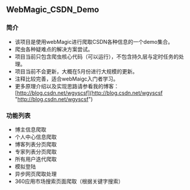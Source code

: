 ## WebMagic_CSDN_Demo
### 简介
* 该项目是使用webMagic进行爬取CSDN各种信息的一个demo集合。
* 爬虫各种疑难点的解决方案尝试。
* 项目当前只包含爬虫核心代码（可以运行），不包含持久层与定时任务的处理。
* 项目当前不会更新，大概在5月份进行大规模的更新。
* 注释比较完善，适合webMaigc入门者学习。
* 更多原理介绍以及实现思路请参看我的博客：[http://blog.csdn.net/wgyscsf](http://blog.csdn.net/wgyscsf "http://blog.csdn.net/wgyscsf")

### 功能列表
* 博主信息爬取
* 个人中心信息爬取
* 博客列表分页爬取
* 专家列表分页爬取
* 所有用户迭代爬取
* 模拟登陆
* 异步网页爬取处理
* 360应用市场搜索页面爬取（根据关键字搜索）
